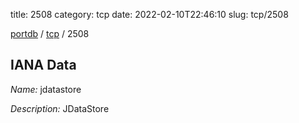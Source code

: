 title: 2508
category: tcp
date: 2022-02-10T22:46:10
slug: tcp/2508

[portdb](/) / [tcp](/category/tcp.html) / 2508


## IANA Data

_Name:_ jdatastore

_Description:_ JDataStore

